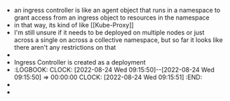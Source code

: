 - an ingress controller is like an agent object that runs in a namespace to grant access from an ingress object to resources in the namespace
- in that way, its kind of like [[Kube-Proxy]]
- I'm still unsure if it needs to be deployed on multiple nodes or just across a single on across a collective namespace, but so far it looks like there aren't any restrictions on that
-
- Ingress Controller is created as a deployment
- :LOGBOOK:
  CLOCK: [2022-08-24 Wed 09:15:50]--[2022-08-24 Wed 09:15:50] =>  00:00:00
  CLOCK: [2022-08-24 Wed 09:15:51]
  :END:
-
-
